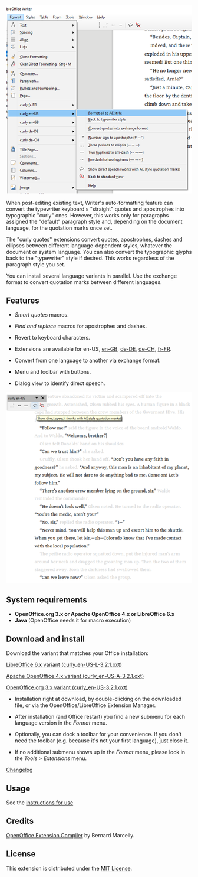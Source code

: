 ![Screenshot: "curly" menu](Screenshots/Menu-ae.png)

When post-editing existing text, Writer's auto-formatting feature can convert the typewriter keyboard's "straight" quotes and apostrophes into typographic "curly" ones. However, this works only for paragraphs assigned the "default" paragraph style and, depending on the document language, for the quotation marks once set. 
 
The "curly quotes" extensions convert quotes, apostrophes, dashes and ellipses between different language-dependent styles, whatever the document or system language. You can also convert the typographic glyphs back to the "typewriter" style if desired. This works regardless of the paragraph style you set.

You can install several language variants in parallel. Use the exchange format to convert quotation marks between different languages.

## Features

* _Smart quotes_ macros.

* _Find and replace_ macros for apostrophes and dashes.

* Revert to keyboard characters.

* Extensions are available for 
 en-US, 
 [en-GB](https://peter88213.github.io/curly-en-GB), 
 [de-DE](https://peter88213.github.io/curly-de-DE), 
 [de-CH](https://peter88213.github.io/curly-de-CH), 
 [fr-FR](https://peter88213.github.io/curly-fr-FR).


* Convert from one language to another via exchange format.

* Menu and toolbar with buttons.

* Dialog view to identify direct speech.

![Screenshot: Show direct speech in OpenOffice Writer](Screenshots/DirectSpeech-ae.png)

## System requirements

* __OpenOffice.org 3.x or Apache OpenOffice 4.x or LibreOffice 6.x__
* __Java__ (OpenOffice needs it for macro execution)

## Download and install

Download the variant that matches your Office installation:

[LibreOffice 6.x variant (curly_en-US-L-3.2.1.oxt)](https://raw.githubusercontent.com/peter88213/curly-en-US/master/curly_en-US-L-3.2.1.oxt)

[Apache OpenOffice 4.x variant (curly_en-US-A-3.2.1.oxt)](https://raw.githubusercontent.com/peter88213/curly-en-US/master/curly_en-US-A-3.2.1.oxt)

[OpenOffice.org 3.x variant (curly_en-US-3.2.1.oxt)](https://raw.githubusercontent.com/peter88213/curly-en-US/master/curly_en-US-3.2.1.oxt)

* Installation right at download, by double-clicking on the downloaded file, or via the OpenOffice/LibreOffice Extension Manager.

* After installation (and Office restart) you find a new submenu for each language version in the *Format* menu.

* Optionally, you can dock a toolbar for your convenience. If you don't need the toolbar (e.g. because it's not your first language), just close it.

* If no additional submenu shows up in the *Format* menu, please look in the *Tools > Extensions* menu.

[Changelog](changelog)


## Usage

See the [instructions for use](usage)


## Credits

[OpenOffice Extension Compiler](https://wiki.openoffice.org/wiki/Extensions_Packager#Extension_Compiler) by Bernard Marcelly.

## License

This extension is distributed under the [MIT License](http://www.opensource.org/licenses/mit-license.php).